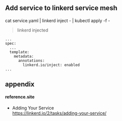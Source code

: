## Add service to linkerd service mesh

#### 
cat service.yaml | linkerd inject - | kubectl apply -f -  

>linkerd injected
```
...
spec:
  ...
  template:
    metadata:
      annotations:
        linkerd.io/inject: enabled
...
```

## appendix

#### reference.site

* Adding Your Service  
https://linkerd.io/2/tasks/adding-your-service/  
